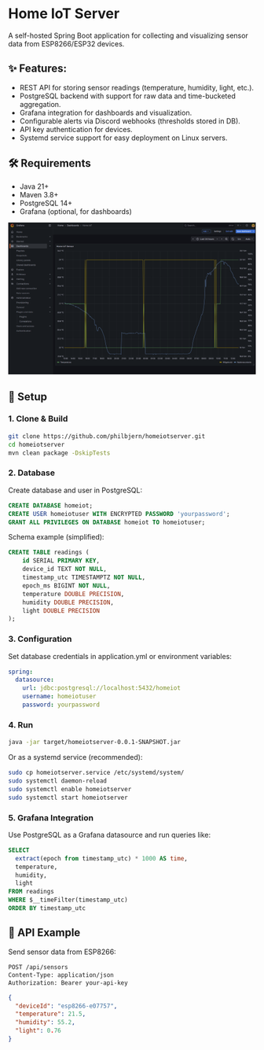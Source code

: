 # Home IoT Server

A self-hosted Spring Boot application for collecting and visualizing sensor data from ESP8266/ESP32 devices.

## ✨ Features:

* REST API for storing sensor readings (temperature, humidity, light, etc.).
* PostgreSQL backend with support for raw data and time-bucketed aggregation.
* Grafana integration for dashboards and visualization.
* Configurable alerts via Discord webhooks (thresholds stored in DB).
* API key authentication for devices.
* Systemd service support for easy deployment on Linux servers.

## 🛠️ Requirements

* Java 21+
* Maven 3.8+
* PostgreSQL 14+
* Grafana (optional, for dashboards)

![assets/grafana.png](assets/grafana.png)

## 🚀 Setup

###  1. Clone & Build

```bash
git clone https://github.com/philbjern/homeiotserver.git
cd homeiotserver
mvn clean package -DskipTests
```

### 2. Database

Create database and user in PostgreSQL:

```SQL
CREATE DATABASE homeiot;
CREATE USER homeiotuser WITH ENCRYPTED PASSWORD 'yourpassword';
GRANT ALL PRIVILEGES ON DATABASE homeiot TO homeiotuser;
```

Schema example (simplified):

```SQL
CREATE TABLE readings (
    id SERIAL PRIMARY KEY,
    device_id TEXT NOT NULL,
    timestamp_utc TIMESTAMPTZ NOT NULL,
    epoch_ms BIGINT NOT NULL,
    temperature DOUBLE PRECISION,
    humidity DOUBLE PRECISION,
    light DOUBLE PRECISION
); 
```

### 3. Configuration

Set database credentials in application.yml or environment variables:

```yaml
spring:
  datasource:
    url: jdbc:postgresql://localhost:5432/homeiot
    username: homeiotuser
    password: yourpassword
```

### 4. Run

```bash
java -jar target/homeiotserver-0.0.1-SNAPSHOT.jar
```

Or as a systemd service (recommended):

```bash
sudo cp homeiotserver.service /etc/systemd/system/
sudo systemctl daemon-reload
sudo systemctl enable homeiotserver
sudo systemctl start homeiotserver
```

### 5. Grafana Integration

Use PostgreSQL as a Grafana datasource and run queries like:

```SQL
SELECT
  extract(epoch from timestamp_utc) * 1000 AS time,
  temperature,
  humidity,
  light
FROM readings
WHERE $__timeFilter(timestamp_utc)
ORDER BY timestamp_utc
```

## 📡 API Example

Send sensor data from ESP8266:

```
POST /api/sensors
Content-Type: application/json
Authorization: Bearer your-api-key
```

```json
{
  "deviceId": "esp8266-e07757",
  "temperature": 21.5,
  "humidity": 55.2,
  "light": 0.76
}
```
